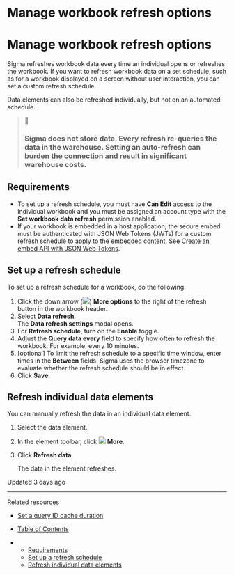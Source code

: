 # Manage workbook refresh options

# Manage workbook refresh options

Sigma refreshes workbook data every time an individual opens or refreshes the workbook. If you want to refresh workbook data on a set schedule, such as for a workbook displayed on a screen without user interaction, you can set a custom refresh schedule.

Data elements can also be refreshed individually, but not on an automated schedule.

> 🚩
>
> ### Sigma does not store data. Every refresh re-queries the data in the warehouse. Setting an auto-refresh can burden the connection and result in significant warehouse costs.

## Requirements

* To set up a refresh schedule, you must have **Can Edit** [access](/docs/folder-and-document-permissions#document-permissions) to the individual workbook and you must be assigned an account type with the **Set workbook data refresh** permission enabled.
* If your workbook is embedded in a host application, the secure embed must be authenticated with JSON Web Tokens (JWTs) for a custom refresh schedule to apply to the embedded content. See [Create an embed API with JSON Web Tokens](/docs/create-an-embed-api-with-json-web-tokens).

## Set up a refresh schedule

To set up a refresh schedule for a workbook, do the following:

1. Click the down arrow (![](https://sigma-docs-screenshots.s3.us-west-2.amazonaws.com/Icons/caret.svg)) **More options** to the right of the refresh button in the workbook header.
2. Select **Data refresh**.  
   The **Data refresh settings** modal opens.
3. For **Refresh schedule**, turn on the **Enable** toggle.
4. Adjust the **Query data every** field to specify how often to refresh the workbook. For example, every 10 minutes.
5. [optional] To limit the refresh schedule to a specific time window, enter times in the **Between** fields. Sigma uses the browser timezone to evaluate whether the refresh schedule should be in effect.
6. Click **Save**.

## Refresh individual data elements

You can manually refresh the data in an individual data element.

1. Select the data element.
2. In the element toolbar, click ![](https://sigma-docs-screenshots.s3.us-west-2.amazonaws.com/Icons/more.svg) **More**.
3. Click **Refresh data**.

   The data in the element refreshes.

Updated 3 days ago

---

Related resources

* [Set a query ID cache duration](/docs/set-a-query-id-cache-duration)

* [Table of Contents](#)
* + [Requirements](#requirements)
  + [Set up a refresh schedule](#set-up-a-refresh-schedule)
  + [Refresh individual data elements](#refresh-individual-data-elements)